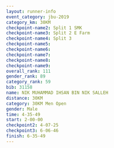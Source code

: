```yaml
---
layout: runner-info 
event_category: jbu-2019 
category_km: 30KM 
checkpoint-name2: Split 1 SMK 
checkpoint-name3: Split 2 E Farm 
checkpoint-name4: Split 3 
checkpoint-name5: 
checkpoint-name6: 
checkpoint-name7: 
checkpoint-name8: 
checkpoint-name9: 
overall_rank: 111
gender_rank: 89
category_rank: 59
bib: 31158
name: NIK MUHAMMAD IHSAN BIN NIK SALLEH
distance: 30KM
category: 30KM Men Open
gender: Male
time: 4-35-49
start: 2-00-00
checkpoint2: 4-07-25
checkpoint3: 6-06-46
finish: 6-35-49
---
```

